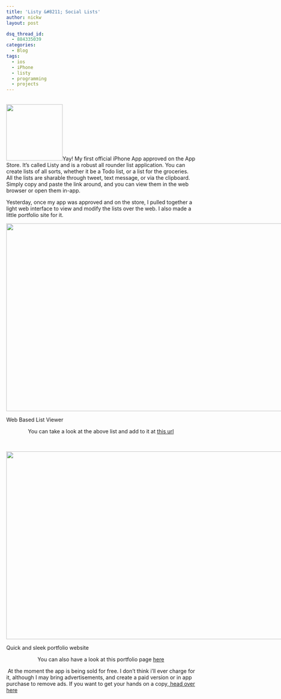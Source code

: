 ```yaml
---
title: 'Listy &#8211; Social Lists'
author: nickw
layout: post

dsq_thread_id:
  - 884335039
categories:
  - Blog
tags:
  - ios
  - iPhone
  - listy
  - programming
  - projects
---
```

[  
<img class="alignright" title="large" src="http://cdn.nickwhyte.com/static/2012/10/large-150x150.png" alt="" width="150" height="150" />][1]Yay! My first official iPhone App approved on the App Store. It&#8217;s called Listy and is a robust all rounder list application. You can create lists of all sorts, whether it be a Todo list, or a list for the groceries. All the lists are sharable through tweet, text message, or via the clipboard. Simply copy and paste the link around, and you can view them in the web browser or open them in-app.

Yesterday, once my app was approved and on the store, I pulled together a light web interface to view and modify the lists over the web. I also made a little portfolio site for it.

<!--more-->

<div id="attachment_927" style="width: 750px" class="wp-caption aligncenter">
  <a href="http://cdn.nickwhyte.com/static/2012/10/Screen-Shot-2012-10-03-at-11.16.12-AM.png"><img class="size-large wp-image-927" title="Screen Shot 2012-10-03 at 11.16.12 AM" src="http://cdn.nickwhyte.com/static/2012/10/Screen-Shot-2012-10-03-at-11.16.12-AM-740x500.png" alt="" width="740" height="500" /></a>
  
  <p class="wp-caption-text">
    Web Based List Viewer
  </p>
</div>

<p style="text-align: center;">
  You can take a look at the above list and add to it at <a href="http://listy.nickwhyte.com/l/1ty9t8">this url</a>
</p>

&nbsp;

<div id="attachment_926" style="width: 767px" class="wp-caption aligncenter">
  <a href="http://cdn.nickwhyte.com/static/2012/10/Screen-Shot-2012-10-03-at-11.16.26-AM.png"><img class="size-large wp-image-926" title="Screen Shot 2012-10-03 at 11.16.26 AM" src="http://cdn.nickwhyte.com/static/2012/10/Screen-Shot-2012-10-03-at-11.16.26-AM-757x500.png" alt="" width="757" height="500" /></a>
  
  <p class="wp-caption-text">
    Quick and sleek portfolio website
  </p>
</div>

<p style="text-align: center;">
  You can also have a look at this portfolio page <a href="http://listy.nickwhyte.com/">here</a>
</p>

 At the moment the app is being sold for free. I don&#8217;t think i&#8217;ll ever charge for it, although I may bring advertisements, and create a paid version or in app purchase to remove ads. If you want to get your hands on a copy,[ head over here][2][  
][1]

 [1]: http://cdn.nickwhyte.com/static/2012/10/large.png
 [2]: http://itunes.apple.com/us/app/listy-social-lists/id564115357?ls=1&mt=8